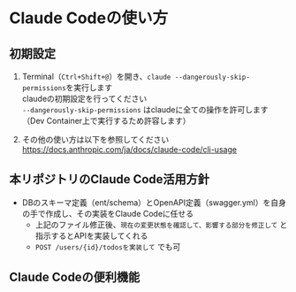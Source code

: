 # Claude Codeの使い方

## 初期設定

1. Terminal（`Ctrl+Shift+@`）を開き、`claude --dangerously-skip-permissions`を実行します  
   claudeの初期設定を行ってください  
   `--dangerously-skip-permissions` はclaudeに全ての操作を許可します（Dev Container上で実行するため許容します）
  
2. その他の使い方は以下を参照してください
   https://docs.anthropic.com/ja/docs/claude-code/cli-usage

## 本リポジトリのClaude Code活用方針

* DBのスキーマ定義（ent/schema）とOpenAPI定義（swagger.yml）を自身の手で作成し、その実装をClaude Codeに任せる
  * 上記のファイル修正後、`現在の変更状態を確認して、影響する部分を修正して` と指示するとAPIを実装してくれる
  * `POST /users/{id}/todosを実装して` でも可
 
## Claude Codeの便利機能

